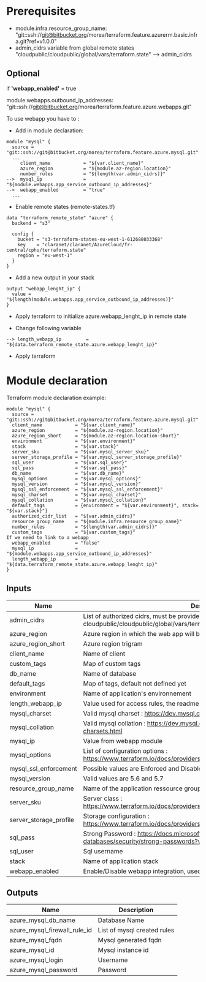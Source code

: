 # Prerequisites
* module.infra.resource_group_name: "git::ssh://git@bitbucket.org/morea/terraform.feature.azurerm.basic.infra.git?ref=v1.0.0" 
* admin_cidrs variable from global remote states "cloudpublic/cloudpublic/global/vars/terraform.state" --> admin_cidrs

## Optional
if **'webapp_enabled'** = true

module.webapps.outbound_ip_addresses: "git::ssh://git@bitbucket.org/morea/terraform.feature.azure.webapps.git"

To use webapp you have to :

* Add in module declaration:
```
module "mysql" {
  source = "git::ssh://git@bitbucket.org/morea/terraform.feature.azure.mysql.git"
  ...
     client_name            = "${var.client_name}"
     azure_region           = "${module.az-region.location}"
     number_rules           = "${length(var.admin_cidrs)}"
-->  mysql_ip               = "${module.webapps.app_service_outbound_ip_addresses}"
-->  webapp_enabled         = "true"
  ...

```
* Enable remote states (remote-states.tf)
```
data "terraform_remote_state" "azure" {
  backend = "s3"

  config {
    bucket = "s3-terraform-states-eu-west-1-612688033368"
    key    = "claranet/claranet/AzureCloud/fr-central/cphu/terraform.state"
    region = "eu-west-1"
  }
}

```

* Add a new output in your stack
```
output "webapp_lenght_ip" {
  value = "${length(module.webapps.app_service_outbound_ip_addresses)}"
}
```

* Apply terraform to initialize azure.webapp_lenght_ip in remote state

* Change following variable
```
--> length_webapp_ip         = "${data.terraform_remote_state.azure.webapp_lenght_ip}"
```

* Apply terraform 

# Module declaration

Terraform module declaration example:

```
module "mysql" {
  source = "git::ssh://git@bitbucket.org/morea/terraform.feature.azure.mysql.git"
  client_name            = "${var.client_name}"
  azure_region           = "${module.az-region.location}"
  azure_region_short     = "${module.az-region.location-short}"
  environment            = "${var.environment}"
  stack                  = "${var.stack}"
  server_sku             = "${var.mysql_server_sku}"
  server_storage_profile = "${var.mysql_server_storage_profile}"
  sql_user               = "${var.sql_user}"
  sql_pass               = "${var.sql_pass}"
  db_name                = "${var.db_name}"
  mysql_options          = "${var.mysql_options}"
  mysql_version          = "${var.mysql_version}"
  mysql_ssl_enforcement  = "${var.mysql_ssl_enforcement}"
  mysql_charset          = "${var.mysql_charset}"
  mysql_collation        = "${var.mysql_collation}"
  default_tags           = {environment = "${var.environment}", stack= "${var.stack}"}
  authorized_cidr_list   = "${var.admin_cidrs}"
  resource_group_name    = "${module.infra.resource_group_name}"
  number_rules           = "${length(var.admin_cidrs)}"
  custom_tags            = "${var.custom_tags}"
If we need to link to a webapp
  webapp_enabled         = "false"
  mysql_ip               = "${module.webapps.app_service_outbound_ip_addresses}"
  length_webapp_ip       = "${data.terraform_remote_state.azure.webapp_lenght_ip}"
}
```
## Inputs

| Name | Description | Type | Default | Required |
|------|-------------|:----:|:-----:|:-----:|
| admin_cidrs | List of authorized cidrs, must be provided using remote states cloudpublic/cloudpublic/global/vars/terraform.state --> admin_cidrs | string | - | yes |
| azure_region | Azure region in which the web app will be hosted | string | - | yes |
| azure_region_short | Azure region trigram | string | - | yes |
| client_name | Name of client | string | - | yes |
| custom_tags | Map of custom tags | map | - | yes |
| db_name | Name of database | string | - | yes |
| default_tags | Map of tags, default not defined yet | map | `<map>` | no |
| environment | Name of application's environnement | string | - | yes |
| length_webapp_ip | Value used for access rules, the readme scenario must be followed | string | `0` | no |
| mysql_charset | Valid mysql charset : https://dev.mysql.com/doc/refman/5.7/en/charset-charsets.html | string | `utf8` | no |
| mysql_collation | Valid mysql collation : https://dev.mysql.com/doc/refman/5.7/en/charset-charsets.html | string | `utf8_general_ci` | no |
| mysql_ip | Value from webapp module | list | `<list>` | no |
| mysql_options | List of configuration options : https://www.terraform.io/docs/providers/azurerm/r/mysql_configuration.html | list | `<list>` | no |
| mysql_ssl_enforcement | Possible values are Enforced and Disabled | string | `Disabled` | no |
| mysql_version | Valid values are 5.6 and 5.7 | string | `5.7` | no |
| resource_group_name | Name of the application ressource group, herited from infra module | string | - | yes |
| server_sku | Server class : https://www.terraform.io/docs/providers/azurerm/r/mysql_server.html#sku | map | `<map>` | no |
| server_storage_profile | Storage configuration : https://www.terraform.io/docs/providers/azurerm/r/mysql_server.html#storage_profile | map | `<map>` | no |
| sql_pass | Strong Password : https://docs.microsoft.com/en-us/sql/relational-databases/security/strong-passwords?view=sql-server-2017 | string | - | yes |
| sql_user | Sql username | string | - | yes |
| stack | Name of application stack | string | - | yes |
| webapp_enabled | Enable/Disable webapp integration, used by access rules | string | `false` | no |

## Outputs

| Name | Description |
|------|-------------|
| azure_mysql_db_name | Database Name |
| azure_mysql_firewall_rule_id | List of mysql created rules |
| azure_mysql_fqdn | Mysql generated fqdn |
| azure_mysql_id | Mysql instance id |
| azure_mysql_login | Username |
| azure_mysql_password | Password |


